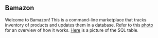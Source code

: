 ## Bamazon
Welcome to Bamazon! This is a command-line marketplace that tracks inventory of products and updates them in a database. Refer to this [photo](photos/bamazon.png) for an overview of how it works. [Here](photos/bamazonsql.png) is a picture of the SQL table.

